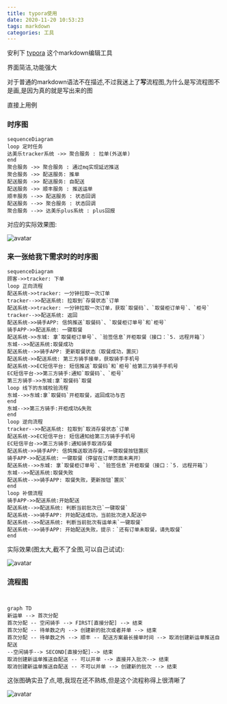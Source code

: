 ```yaml
---
title: typora使用
date: 2020-11-20 10:53:23
tags: markdown
categories: 工具
---
```


安利下 [typora](https://typora.io/) 这个markdown编辑工具

<!--more-->

界面简洁,功能强大

对于普通的markdown语法不在描述,不过我迷上了**写**流程图,为什么是写流程图不是画,是因为真的就是写出来的图

直接上用例

### 时序图



```mermaid
sequenceDiagram
loop 定时任务
达美乐tracker系统 ->> 聚合服务 : 拉单(外送单)
end
聚合服务 ->> 聚合服务 : 通过mq实现延迟推送
聚合服务 ->> 配送服务: 推单
配送服务 ->> 配送服务: 自配送
配送服务 ->> 顺丰服务 : 推送运单
顺丰服务 -->> 配送服务 : 状态回调
配送服务 -->> 聚合服务 : 状态回调
聚合服务 -->> 达美乐plus系统 : plus回报
```

对应的实际效果图:

![avatar](https://raw.githubusercontent.com/zizi0425/gradledemo/master/docs/picture/时序图.png)





### 来一张给我下需求时的时序图

```mermaid
sequenceDiagram
顾客->>tracker: 下单
loop 正向流程
配送系统->>tracker: 一分钟拉取一次订单
tracker-->>配送系统: 拉取到`存餐状态`订单
配送系统->>tracker: 一分钟拉取一次订单，获取`取餐码`、`取餐柜订单号`、`柜号`
tracker-->>配送系统: 返回
配送系统->>骑手APP: 信鸽推送`取餐码`、`取餐柜订单号`和`柜号`
骑手APP->>配送系统: 一键取餐
配送系统->>东城: 拿`取餐柜订单号`、`验签信息`开柜取餐（接口：`5. 远程开箱`）
东城-->>配送系统:取餐成功
配送系统-->>骑手APP: 更新取餐状态（取餐成功，置灰）
配送系统->>配送系统: 第三方骑手接单，获取骑手手机号
配送系统->>EC短信平台: 短信推送`取餐码`和`柜号`给第三方骑手手机号
EC短信平台->>第三方骑手:通知`取餐码`、`柜号`
第三方骑手->>东城:拿`取餐码`取餐
loop 线下的东城校验流程
东城-->>东城:拿`取餐码`开柜取餐，返回成功与否
end
东城-->>第三方骑手:开柜成功&失败
end
loop 逆向流程
tracker-->>配送系统: 拉取到`取消存餐状态`订单
配送系统->>EC短信平台: 短信通知给第三方骑手手机号
EC短信平台->>第三方骑手:通知骑手取消存餐
配送系统->>骑手APP: 信鸽推送取消存餐，一键取餐按钮置灰
骑手APP->>配送系统: 一键取餐（停留在订单页面未离开）
配送系统-->>东城: 拿`取餐柜订单号`、`验签信息`开柜取餐（接口：`5. 远程开箱`）
东城-->>配送系统:取餐失败
配送系统-->>骑手APP: 取餐失败，更新按钮`置灰`
end
loop 补偿流程
骑手APP->>配送系统:开始配送
配送系统-->>配送系统: 判断当前批次已`一键取餐`
配送系统-->>骑手APP: 开始配送成功，当前批次进入配送中
配送系统-->>配送系统: 判断当前批次有运单未`一键取餐`
配送系统-->>骑手APP: 开始配送失败，提示：`还有订单未取餐，请先取餐`
end
```

实际效果(图太大,截不了全图,可以自己试试):



![avatar](https://raw.githubusercontent.com/zizi0425/gradledemo/master/docs/时序图2.png)

### 流程图

``` mermaid


graph TD
新运单 --> 首次分配
首次分配 -- 空闲骑手 --> FIRST[直接分配] --> 结束
首次分配 -- 待单数之内 --> 创建新的批次或者并单 --> 结束
首次分配 -- 待单数之外 --> 顺丰 -- 配送方案最长接单时间 --> 取消创建新运单推送自配送
--空闲骑手--> SECOND[直接分配]--> 结束
取消创建新运单推送自配送 -- 可以并单 --> 直接并入批次--> 结束
取消创建新运单推送自配送 -- 不可以并单 --> 创建新的批次 --> 结束

```

这张图确实丑了点,嗯,我现在还不熟练,但是这个流程称得上很清晰了



![avatar](https://raw.githubusercontent.com/zizi0425/gradledemo/master/docs/picture/流程图.png)

